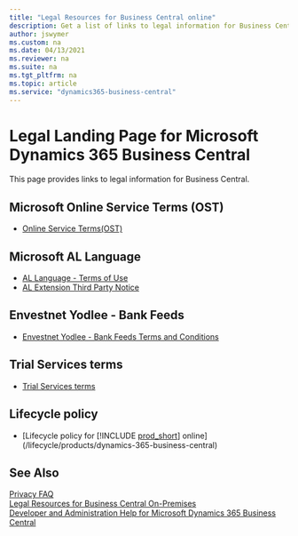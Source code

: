 ```yaml
---
title: "Legal Resources for Business Central online"
description: Get a list of links to legal information for Business Central, including the online service terms for Business Central online. 
author: jswymer
ms.custom: na
ms.date: 04/13/2021
ms.reviewer: na
ms.suite: na
ms.tgt_pltfrm: na
ms.topic: article
ms.service: "dynamics365-business-central"
---
```

# Legal Landing Page for Microsoft Dynamics 365 Business Central

This page provides links to legal information for Business Central.  

## Microsoft Online Service Terms (OST)

- [Online Service Terms(OST)](https://www.microsoft.com/en-us/licensing/product-licensing/products)

## Microsoft AL Language

- [AL Language - Terms of Use](https://go.microsoft.com/fwlink/?linkid=2147711)
- [AL Extension Third Party Notice](https://go.microsoft.com/fwlink/?linkid=2147610)

## Envestnet Yodlee - Bank Feeds

- [Envestnet Yodlee - Bank Feeds Terms and Conditions](https://go.microsoft.com/fwlink/?linkid=2147413)

## Trial Services terms 

- [Trial Services terms](/dynamics365/legal/slt-dynamics365-viraltrial#2)

<!--## Teams integration-->

## Lifecycle policy

- [Lifecycle policy for [!INCLUDE [prod_short](../includes/prod_short.md)] online](/lifecycle/products/dynamics-365-business-central)
<!--- links-->

## See Also

[Privacy FAQ](../security/PrivacyFAQ.md)  
[Legal Resources for Business Central On-Premises](legal-onpremises.md)  
[Developer and Administration Help for Microsoft Dynamics 365 Business Central](../index.md)